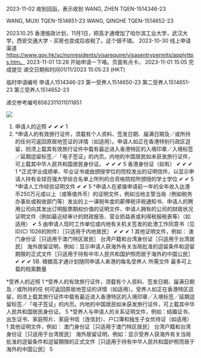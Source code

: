 2023-11-02 收到回函，表示收到
WANG, ZHEN TQEN-1514346-23

WANG, MUXI TQEN-1514651-23
WANG, QINGHE TQEN-1514652-23


2023.10.25 香港施政计划，11月1日，把高才通增加了哈尔滨工业大学，武汉大学，西安交通大学
	- 买房也变成后收税了。这个很不错。
2023-10-30 线上申请渠道 https://www.gov.hk/sc/nonresidents/visarequire/visasentrypermits/applyttps.htm。 
2023-11-01 13:28 开始申请一下咯。页面有点卡。
2023-11-01 15:05 完成提交
递交日期和时间01/11/2023 15:05:23 (HKT)

临时申请编号
申请人1514346-23
第一受养人1514650-23
第二受养人1514651-23
第三受养人1514652-23

递交参考编号8562311011011851

![](note/files/Acknowledgment%20(1).png)


1. 申请人的近照
✔	✔	✔	1
2. *申请人的有效旅行证件，须载有个人资料、签发日期、届满日期及／或所持的任何可返回原居地签证的详情（如适用）。申请人如正在香港特别行政区逗留，则须上载其有效旅行证件中载有最近进入香港特区的入境印章／入境标签／延期逗留标签／「电子签证」的内页。内地的中国居民如未获发旅行证件，可上载其中华人民共和国居民身份证。
✔	✔	✔	5
香港身份证（如有）
✔	✔	✔	1
*正式学业成绩单、毕业证书或由颁授学位的院校发出的证明信件，以显示申请人持有全球百强大学综合名单上所列的合资格院校所颁授的学士学位
 	✔	✔	5
*申请人工作经验证明文件
✔	✔	 	5
*申请人在紧接申请前一年的全年收入达港币250万元或以上（或等值外币）的证明文件，例如当地主管当局（例如税务办事处或税收部门等）发出的上一课税年度的薪俸税评税通知书、申请人的聘用公司向其发出订明股票期权价值的证明文件、申请人拥有的公司的财政状况证明文件（例如最近经审计的财政报告、营业损益表或利得税报税表等）（如适用）
✔	 	 	5
由申请人现时工作单位或内地有关机关签发的赴港工作同意书（见ID(C) 1026的附件）［只适用于内地居民］
✔	✔	✔	1
其他证明文件，例如：
澳门身份证［只适用于澳门特区居民］
台湾户籍和台湾身份证［只适用于台湾居民］
海外居留证明，例如：显示申请人获海外有关当局批准的逗留条件和逗留期限的正式文件［只适用于持有中华人民共和国护照而居于海外的中国公民］
✔	✔	✔	5B. 根据高才通计划随同申请人来港的每名受养人
所需文件	最多可上载的档案数量


*受养人的近照
1
*受养人的有效旅行证件，须载有个人资料、签发日期、届满日期及／或所持的任 何可返回原居地签证的详情（如适用）。受养人如正在香港特区逗留，则须上载其旅行证件中载有最近进入香港特区的入境印章／入境标签／延期逗留标签／「电子签证」的内页。内地的中国居民如未获发旅行证件，可上载其中华人民共和国居民身份证。
5
*受养人与申请人的关系证明文件，例如：结婚证书、出生证书、家庭照片、家庭书信（连信封）、户口簿和独生子女优待证（如适用）
1
其他证明文件，例如：
澳门身份证［只适用于澳门特区居民］
台湾户籍和台湾身份证［只适用于台湾居民］
海外居留证明，例如：显示受养人获海外有关当局批准的逗留条件和逗留期限的正式文件［只适用于持有中华人民共和国护照而居于海外的中国公民］
5



